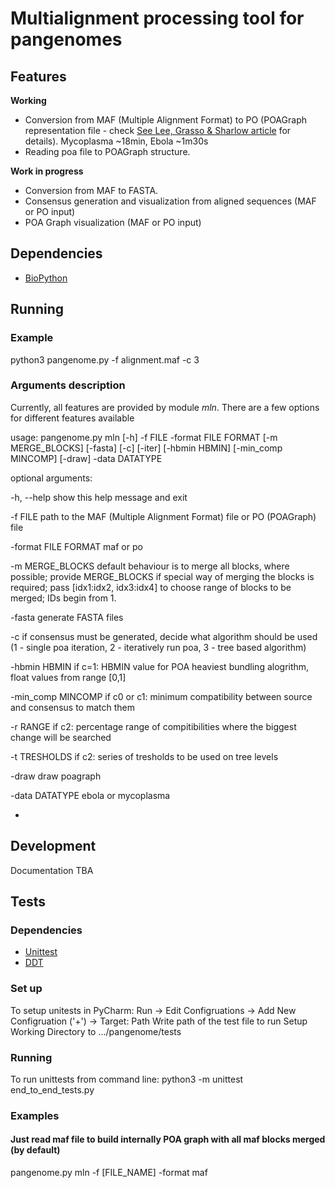 # Multialignment processing tool for pangenomes

## Features
**Working**
* Conversion from MAF (Multiple Alignment Format) to PO (POAGraph representation file - check [See Lee, Grasso & Sharlow article](https://academic.oup.com/bioinformatics/article/18/3/452/236691/Multiple-sequence-alignment-using-partial-order) for details). Mycoplasma ~18min, Ebola ~1m30s
* Reading poa file to POAGraph structure.

**Work in progress**
* Conversion from MAF to FASTA.
* Consensus generation and visualization from aligned sequences (MAF or PO input)
* POA Graph visualization (MAF or PO input)

## Dependencies
* [BioPython](http://biopython.org/wiki/Download)

## Running

### Example
python3 pangenome.py -f alignment.maf -c 3

### Arguments description
Currently, all features are provided by module *mln*. There are a few options for different features available

usage: pangenome.py mln [-h] -f FILE -format FILE FORMAT [-m MERGE_BLOCKS]
                        [-fasta] [-c] [-iter] [-hbmin HBMIN]
                        [-min_comp MINCOMP] [-draw] -data DATATYPE

optional arguments:

  -h, --help         show this help message and exit
  
  -f FILE            path to the MAF (Multiple Alignment Format) file or PO (POAGraph) file
  
  -format FILE FORMAT  maf or po
  
  -m MERGE_BLOCKS    default behaviour is to merge all blocks, where possible; provide MERGE_BLOCKS if special way of merging the blocks is required; pass [idx1:idx2, idx3:idx4] to choose range of blocks to be merged; IDs begin from 1.
  
  -fasta             generate FASTA files
  
  -c                 if consensus must be generated, decide what algorithm should be used (1 - single poa iteration, 2 - iteratively run poa, 3 - tree based algorithm)
  
  -hbmin HBMIN       if c=1: HBMIN value for POA heaviest bundling alogrithm, float values from range [0,1]
                     
  -min_comp MINCOMP  if c0 or c1: minimum compatibility between source and consensus to
                     match them 
  
  -r RANGE           if c2: percentage range of compitibilities where the biggest change will be searched
  
  -t TRESHOLDS       if c2: series of tresholds to be used on tree levels
                     
  -draw              draw poagraph
  
  -data DATATYPE     ebola or mycoplasma
  
  - 
 
## Development
Documentation TBA

## Tests

### Dependencies
* [Unittest](https://docs.python.org/3/library/unittest.html)
* [DDT](https://github.com/txels/ddt)

### Set up
To setup unitests in PyCharm:
Run -> Edit Configruations -> Add New Configruation ('+') -> 
Target: Path
Write path of the test file to run
Setup Working Directory to .../pangenome/tests

### Running
To run unittests from command line:
python3 -m unittest end_to_end_tests.py

### Examples

#### Just read maf file to build internally POA graph with all maf blocks merged (by default)

pangenome.py mln -f [FILE_NAME] -format maf


